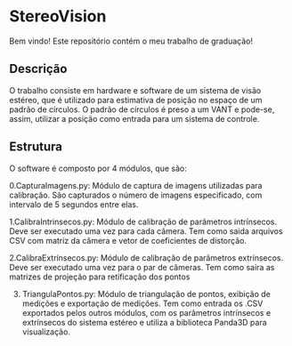 # StereoVision
Bem vindo! Este repositório contém o meu trabalho de graduação!

## Descrição

O trabalho consiste em hardware e software de um sistema de visão estéreo, que é utilizado para estimativa de posição no espaço de um padrão de círculos. O padrão de círculos é preso a um VANT e pode-se, assim, utilizar a posição como entrada para um sistema de controle.

## Estrutura

O software é composto por 4 módulos, que são:

0.CapturaImagens.py: Módulo de captura de imagens utilizadas para calibração. São capturados o número de imagens especificado, com intervalo de 5 segundos entre elas.

1.CalibraIntrinsecos.py: Módulo de calibração de parâmetros intrínsecos. Deve ser executado uma vez para cada câmera. Tem como saida arquivos CSV com matriz da câmera e vetor de coeficientes de distorção.

2.CalibraExtrínsecos.py: Módulo de calibração de parâmetros extrínsecos. Deve ser executado uma vez para o par de câmeras. Tem como saira as matrizes de projeção para retificação dos pontos

3. TriangulaPontos.py: Módulo de triangulação de pontos,  exibição de medições e exportação de medições. Tem como entrada os .CSV exportados pelos outros módulos, com os parâmetros intrínsecos e extrínsecos do sistema estéreo e utiliza a biblioteca Panda3D para visualização.
